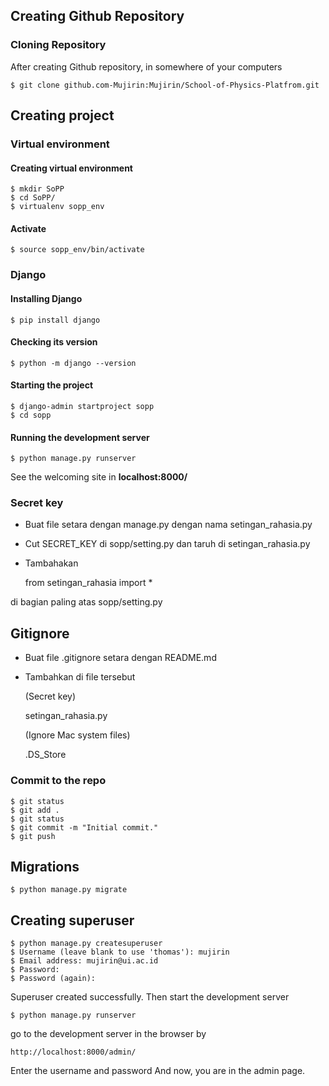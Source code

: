 
## Creating Github Repository
### Cloning Repository
After creating Github repository, in somewhere of your computers

	$ git clone github.com-Mujirin:Mujirin/School-of-Physics-Platfrom.git

## Creating project
### Virtual environment
#### Creating virtual environment
	$ mkdir SoPP
	$ cd SoPP/
	$ virtualenv sopp_env
#### Activate
	$ source sopp_env/bin/activate
### Django
#### Installing Django
	$ pip install django
#### Checking its version
	$ python -m django --version
#### Starting the project
	$ django-admin startproject sopp
	$ cd sopp
#### Running the development server
	$ python manage.py runserver
See the welcoming site in **localhost:8000/**
### Secret key
- Buat file setara dengan manage.py dengan nama setingan_rahasia.py
- Cut SECRET_KEY di sopp/setting.py dan taruh di setingan_rahasia.py
- Tambahakan

	from setingan_rahasia import *

di bagian paling atas sopp/setting.py

## Gitignore
- Buat file .gitignore setara dengan README.md
- Tambahkan di file tersebut

	(Secret key)

	setingan_rahasia.py

	(Ignore Mac system files)
	
	.DS_Store

### Commit to the repo
	$ git status
	$ git add .
	$ git status
	$ git commit -m "Initial commit."
	$ git push
## Migrations
	$ python manage.py migrate
## Creating superuser
	$ python manage.py createsuperuser
	$ Username (leave blank to use 'thomas'): mujirin
	$ Email address: mujirin@ui.ac.id             
	$ Password: 
	$ Password (again): 
Superuser created successfully.
Then start the development server

	$ python manage.py runserver

go to the development server in the browser by

	http://localhost:8000/admin/

Enter the username and password
And now, you are in the admin page.